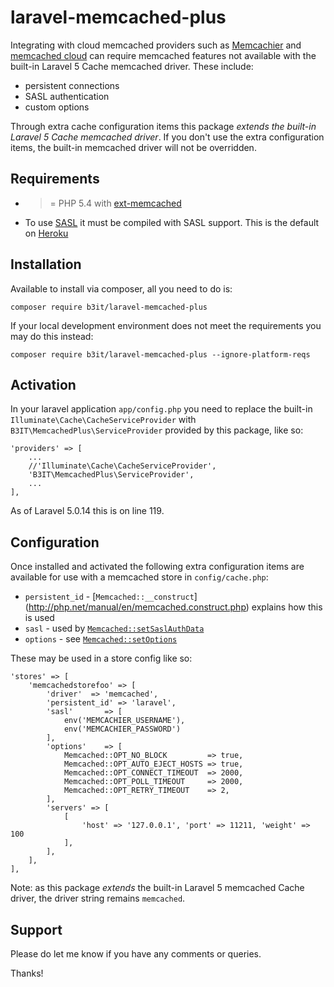 # laravel-memcached-plus

Integrating with cloud memcached providers such as [Memcachier](https://www.memcachier.com/) and [memcached cloud](https://redislabs.com/memcached-cloud) can require memcached features not available with the built-in Laravel 5 Cache memcached driver. These include:

* persistent connections
* SASL authentication 
* custom options

Through extra cache configuration items this package _extends the built-in Laravel 5 Cache memcached driver_.
If you don't use the extra configuration items, the built-in memcached driver will not be overridden.

## Requirements

* >= PHP 5.4 with [ext-memcached](http://php.net/manual/en/book.memcached.php)
* To use [SASL](http://docs.php.net/manual/en/memcached.setsaslauthdata.php) it must be compiled with SASL support. This is the default on [Heroku](https://devcenter.heroku.com/articles/php-support)

## Installation

Available to install via composer, all you need to do is:

`composer require b3it/laravel-memcached-plus`

If your local development environment does not meet the requirements you may do this instead:

`composer require b3it/laravel-memcached-plus --ignore-platform-reqs`

## Activation

In your laravel application `app/config.php` you need to replace the built-in `Illuminate\Cache\CacheServiceProvider` with `B3IT\MemcachedPlus\ServiceProvider` provided by this package, like so:

```
'providers' => [
    ...
    //'Illuminate\Cache\CacheServiceProvider',
    'B3IT\MemcachedPlus\ServiceProvider',
    ...
],
```

As of Laravel 5.0.14 this is on line 119.

## Configuration

Once installed and activated the following extra configuration items are available for use with a memcached store in `config/cache.php`:

* `persistent_id` - [`Memcached::__construct`] (http://php.net/manual/en/memcached.construct.php) explains how this is used
* `sasl` - used by [`Memcached::setSaslAuthData`](http://php.net/manual/en/memcached.setsaslauthdata.php)
* `options` - see [`Memcached::setOptions`](http://php.net/manual/en/memcached.setoptions.php)

These may be used in a store config like so:

```
'stores' => [
    'memcachedstorefoo' => [
        'driver'  => 'memcached',
        'persistent_id' => 'laravel',
        'sasl'       => [
            env('MEMCACHIER_USERNAME'),
            env('MEMCACHIER_PASSWORD')
        ],
        'options'    => [
            Memcached::OPT_NO_BLOCK         => true,
            Memcached::OPT_AUTO_EJECT_HOSTS => true,
            Memcached::OPT_CONNECT_TIMEOUT  => 2000,
            Memcached::OPT_POLL_TIMEOUT     => 2000,
            Memcached::OPT_RETRY_TIMEOUT    => 2,
        ],
        'servers' => [
            [
                'host' => '127.0.0.1', 'port' => 11211, 'weight' => 100
            ],
        ],
    ],
],
```

Note: as this package _extends_ the built-in Laravel 5 memcached Cache driver, the driver string remains `memcached`.

## Support

Please do let me know if you have any comments or queries.

Thanks!